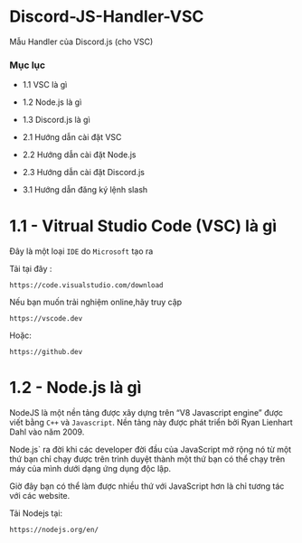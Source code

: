 # Discord-JS-Handler-VSC
Mẫu Handler của Discord.js (cho VSC)
### Mục lục
- 1.1 VSC là gì

- 1.2 Node.js là gì

- 1.3 Discord.js là gì

- 2.1 Hướng dẫn cài đặt VSC

- 2.2 Hướng dẫn cài đặt Node.js

- 2.3 Hướng dẫn cài đặt Discord.js

- 3.1 Hướng dẫn đăng ký lệnh slash
# 1.1 - Vitrual Studio Code (VSC) là gì 
Đây là một loại `IDE` do `Microsoft` tạo ra 

Tải tại đây :

```
https://code.visualstudio.com/download
```

Nếu bạn muốn trải nghiệm online,hãy truy cập

```
https://vscode.dev
```

Hoặc:

```
https://github.dev
```
# 1.2 - Node.js là gì
NodeJS là một nền tảng được xây dựng trên “V8 Javascript engine” được viết bằng `C++` và `Javascript`. Nền tảng này được phát triển bởi Ryan Lienhart Dahl vào năm 2009.

Node.js` ra đời khi các developer đời đầu của JavaScript mở rộng nó từ một thứ bạn chỉ chạy được trên trình duyệt thành một thứ bạn có thể chạy trên máy của mình dưới dạng ứng dụng độc lập.

Giờ đây bạn có thể làm được nhiều thứ với JavaScript hơn là chỉ tương tác với các website.

Tải Nodejs tại:

```
https://nodejs.org/en/
```






